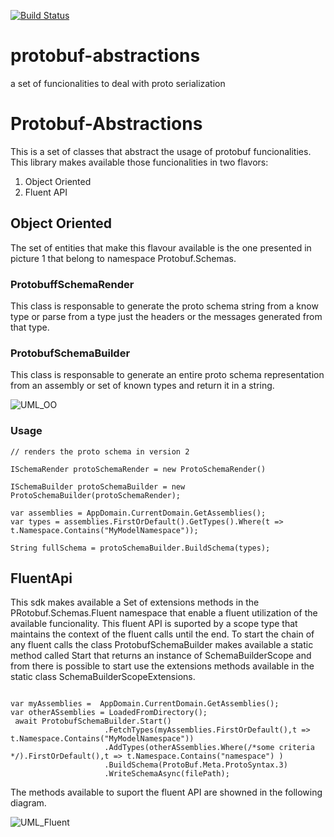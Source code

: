 
[![Build Status](https://travis-ci.org/vpaulino/protobuf-abstractions.png)](https://travis-ci.org/vpaulino/protobuf-abstractions)
<!--[![Coverage Status](https://coveralls.io/repos/github/vpaulino/protobuf-abstractions/badge.svg?branch=master)](https://coveralls.io/github/vpaulino/protobuf-abstractions?branch=master)-->

# protobuf-abstractions
a set of funcionalities to deal with proto serialization

# Protobuf-Abstractions

This is a set of classes that abstract the usage of protobuf funcionalities. This library makes available those funcionalities in two flavors:
1. Object Oriented
2. Fluent API

## Object Oriented

The set of entities that make this flavour available is the one presented in picture 1 that belong to namespace Protobuf.Schemas. 

### ProtobuffSchemaRender

This class is responsable to generate the proto schema string from a know type or parse from a type just the headers or the messages generated from that type.

### ProtobufSchemaBuilder

This class is responsable to generate an entire proto schema representation  from an assembly or set of known types and return it in a string.


![UML_OO](https://go.gliffy.com/go/share/image/srk6lentbt23cfw41y9e.png?utm_medium=live-embed&utm_source=custom) 


### Usage

````
// renders the proto schema in version 2

ISchemaRender protoSchemaRender = new ProtoSchemaRender()

ISchemaBuilder protoSchemaBuilder = new ProtoSchemaBuilder(protoSchemaRender);

var assemblies = AppDomain.CurrentDomain.GetAssemblies();
var types = assemblies.FirstOrDefault().GetTypes().Where(t => t.Namespace.Contains("MyModelNamespace"));

String fullSchema = protoSchemaBuilder.BuildSchema(types);

````

## FluentApi 

This sdk makes available a Set of extensions methods in the PRotobuf.Schemas.Fluent namespace that enable a fluent utilization of the available funcionality. This fluent API is suported by a scope type that maintains the context of the fluent calls until the end. 
To start the chain of any fluent calls the class ProtobufSchemaBuilder makes available a static method called Start that returns an instance of SchemaBuilderScope and from there is possible to start use the extensions methods available in the static class SchemaBuilderScopeExtensions. 

````

var myAssemblies =  AppDomain.CurrentDomain.GetAssemblies();
var otherASsemblies = LoadedFromDirectory();
 await ProtobufSchemaBuilder.Start()
                     .FetchTypes(myAssemblies.FirstOrDefault(),t => t.Namespace.Contains("MyModelNamespace"))
                     .AddTypes(otherASsemblies.Where(/*some criteria */).FirstOrDefault(),t => t.Namespace.Contains("namespace") )
                     .BuildSchema(ProtoBuf.Meta.ProtoSyntax.3)
                     .WriteSchemaAsync(filePath);
````                     
                     
                     
The methods  available to suport the fluent API are showned in the following diagram. 

![UML_Fluent](https://go.gliffy.com/go/share/image/s33x9h6el0erowtm4y5u.png?utm_medium=live-embed&utm_source=custom) 











